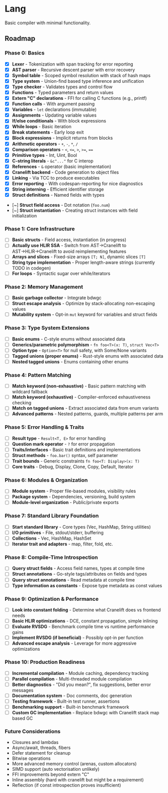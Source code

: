 # Lang

Basic compiler with minimal functionality.

## Roadmap

### Phase 0: Basics
- [x] **Lexer** - Tokenization with span tracking for error reporting
- [x] **AST parser** - Recursive descent parser with error recovery
- [x] **Symbol table** - Scoped symbol resolution with stack of hash maps
- [x] **Type system** - Union-find based type inference and unification
- [x] **Type checker** - Validates types and control flow
- [x] **Functions** - Typed parameters and return values
- [x] **Extern "C" declarations** - FFI for calling C functions (e.g., printf)
- [x] **Function calls** - With argument passing
- [x] **Variables** - `let` declarations (immutable)
- [x] **Assignments** - Updating variable values
- [x] **If/else conditionals** - With block expressions
- [x] **While loops** - Basic iteration
- [x] **Break statements** - Early loop exit
- [x] **Block expressions** - Implicit returns from blocks
- [x] **Arithmetic operators** - `+`, `-`, `*`, `/`
- [x] **Comparison operators** - `<`, `<=`, `>`, `>=`, `==`
- [x] **Primitive types** - Int, Uint, Bool
- [x] **C-string literals** - `&c"..."` for C interop
- [x] **References** - `&` operator (basic implementation)
- [x] **Cranelift backend** - Code generation to object files
- [x] **Linking** - Via TCC to produce executables
- [x] **Error reporting** - With codespan-reporting for nice diagnostics
- [x] **String interning** - Efficient identifier storage
- [x] **Struct definitions** - Named fields with types
- [~] **Struct field access** - Dot notation (`foo.num`)
- [~] **Struct instantiation** - Creating struct instances with field initialization

### Phase 1: Core Infrastructure
- [ ] **Basic structs** - Field access, instantiation (in progress)
- [ ] **Actually use HLIR SSA** - Switch from AST→Cranelift to AST→HLIR→Cranelift to avoid reimplementing features
- [ ] **Arrays and slices** - Fixed-size arrays `[T; N]`, dynamic slices `[T]`
- [ ] **String type implementation** - Proper length-aware strings (currently TODO in codegen)
- [ ] **For loops** - Syntactic sugar over while/iterators

### Phase 2: Memory Management
- [ ] **Basic garbage collector** - Integrate bdwgc
- [ ] **Struct escape analysis** - Optimize by stack-allocating non-escaping values
- [ ] **Mutability system** - Opt-in `mut` keyword for variables and struct fields

### Phase 3: Type System Extensions
- [ ] **Basic enums** - C-style enums without associated data
- [ ] **Generics/parametric polymorphism** - `fn foo<T>(x: T)`, `struct Vec<T>`
- [ ] **Option type** - `Option<T>` for null safety, with Some/None variants
- [ ] **Tagged unions (proper enums)** - Rust-style enums with associated data
- [ ] **Nested tagged unions** - Enums containing other enums

### Phase 4: Pattern Matching
- [ ] **Match keyword (non-exhaustive)** - Basic pattern matching with wildcard fallback
- [ ] **Match keyword (exhaustive)** - Compiler-enforced exhaustiveness checking
- [ ] **Match on tagged unions** - Extract associated data from enum variants
- [ ] **Advanced patterns** - Nested patterns, guards, multiple patterns per arm

### Phase 5: Error Handling & Traits
- [ ] **Result type** - `Result<T, E>` for error handling
- [ ] **Question mark operator** - `?` for error propagation
- [ ] **Traits/interfaces** - Basic trait definitions and implementations
- [ ] **Struct methods** - `foo.bar()` syntax, self parameter
- [ ] **Trait bounds** - Generic constraints `fn foo<T: Display>(x: T)`
- [ ] **Core traits** - Debug, Display, Clone, Copy, Default, Iterator

### Phase 6: Modules & Organization
- [ ] **Module system** - Proper file-based modules, visibility rules
- [ ] **Package system** - Dependencies, versioning, build system
- [ ] **Module-level organization** - Public/private exports

### Phase 7: Standard Library Foundation
- [ ] **Start standard library** - Core types (Vec, HashMap, String utilities)
- [ ] **I/O primitives** - File, stdout/stderr, buffering
- [ ] **Collections** - Vec, HashMap, HashSet
- [ ] **Iterator trait and adapters** - map, filter, fold, etc.

### Phase 8: Compile-Time Introspection
- [ ] **Query struct fields** - Access field names, types at compile time
- [ ] **Struct annotations** - Go-style tags/attributes on fields and types
- [ ] **Query struct annotations** - Read metadata at compile time
- [ ] **Type information as constants** - Expose type metadata as const values

### Phase 9: Optimization & Performance
- [ ] **Look into constant folding** - Determine what Cranelift does vs frontend needs
- [ ] **Basic HLIR optimizations** - DCE, constant propagation, simple inlining
- [ ] **Evaluate RVSDG** - Benchmark compile time vs runtime performance gains
- [ ] **Implement RVSDG (if beneficial)** - Possibly opt-in per function
- [ ] **Advanced escape analysis** - Leverage for more aggressive optimizations

### Phase 10: Production Readiness
- [ ] **Incremental compilation** - Module caching, dependency tracking
- [ ] **Parallel compilation** - Multi-threaded module compilation
- [ ] **Better diagnostics** - "Did you mean?", fix suggestions, better error messages
- [ ] **Documentation system** - Doc comments, doc generation
- [ ] **Testing framework** - Built-in test runner, assertions
- [ ] **Benchmarking support** - Built-in benchmark framework
- [ ] **Custom GC implementation** - Replace bdwgc with Cranelift stack map based GC

### Future Considerations
- Closures and lambdas
- Async/await, threads, fibers
- Defer statement for cleanup
- Bitwise operations
- More advanced memory control (arenas, custom allocators)
- SIMD support (auto vectorisation unlikely) 
- FFI improvements beyond extern "C"
- Inline assembly (hard with cranelift but might be a requirement)
- Reflection (if const introspection proves insufficient)
